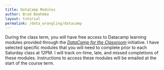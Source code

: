 ```yaml
---
title: DataCamp Modules
author: Brad Boehmke
layout: tutorial
permalink: /data_wrangling/datacamp
---
```


During the class term, you will have free access to Datacamp learning modules provided through the *[DataCamp for the Classroom](https://www.datacamp.com/groups/education)* initiative.  I have selected specific modules that you will need to complete prior to each Saturday class at 12PM.  I will track on-time, late, and missed completions of these modules.  Instructions to access these modules will be emailed at the start of the course term.
